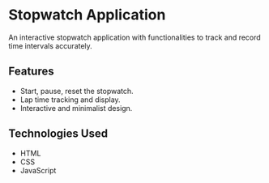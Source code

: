 # Stopwatch Application

An interactive stopwatch application with functionalities to track and record time intervals accurately.

## Features
- Start, pause, reset the stopwatch.
- Lap time tracking and display.
- Interactive and minimalist design.

## Technologies Used
- HTML
- CSS
- JavaScript
